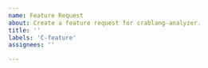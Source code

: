 ```yaml
---
name: Feature Request
about: Create a feature request for crablang-analyzer.
title: ''
labels: 'C-feature'
assignees: ''

---
```

